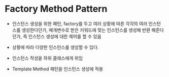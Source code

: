 # Factory Method Pattern

- 인스턴스 생성을 위한 패턴, factory를 두고 여러 상황에 따른 각각의 여러 인스턴스를 생성한다던가, 매개변수로 받은 키워드에 맞는 인스턴스를 생성해 반환 해준다던가, 즉 인스턴스 생성에 대한 제어를 할 수 있음

* 상황에 따라 다양한 인스턴스를 생성할 수 있다.

- 인스턴스 작성을 하위 클래스에게 위임

* Template Method 패턴을 인스턴스 생성에 적용
